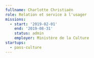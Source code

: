 ```yaml
---
fullname: Charlotte Christiaën
role: Relation et service à l'usager
missions:
  - start: '2019-02-01'
    end: '2019-08-31'
    status: admin
    employer: Ministère de la Culture
startups:
  - pass-culture
---
```

